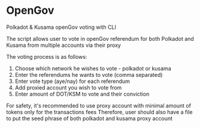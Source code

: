 # OpenGov
Polkadot &amp; Kusama openGov voting with CLI

The script allows user to vote in openGov referendum for both Polkadot and Kusama from multiple accounts via their proxy

The voting process is as follows:
1) Choose which network he wishes to vote - polkadot or kusama
2) Enter the referendums he wants to vote (comma separated)
3) Enter vote type (aye/nay) for each referendum
4) Add proxied account you wish to vote from
5) Enter amount of DOT/KSM to vote and their conviction

For safety, it's recommended to use proxy account with minimal amount of tokens only for the transactions fees
Therefore, user should also have a file to put the seed phrase of both polkadot and kusama proxy account

